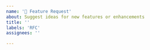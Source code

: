 ```yaml
---
name: '🚀 Feature Request'
about: Suggest ideas for new features or enhancements
title: ''
labels: 'RFC'
assignees: ''

---
```

